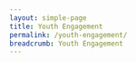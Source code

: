 ```yaml
---
layout: simple-page
title: Youth Engagement
permalink: /youth-engagement/
breadcrumb: Youth Engagement
---
```

